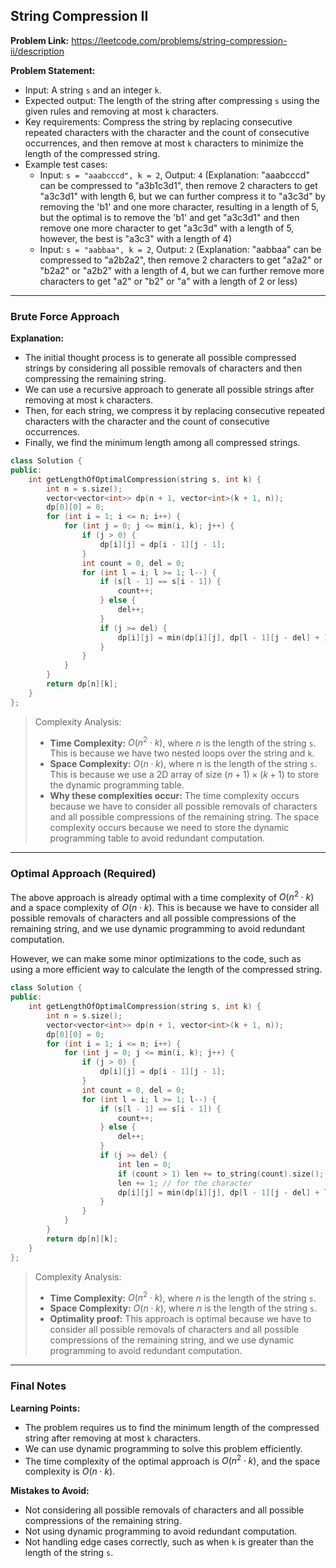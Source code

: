## String Compression II
**Problem Link:** https://leetcode.com/problems/string-compression-ii/description

**Problem Statement:**
- Input: A string `s` and an integer `k`.
- Expected output: The length of the string after compressing `s` using the given rules and removing at most `k` characters.
- Key requirements: Compress the string by replacing consecutive repeated characters with the character and the count of consecutive occurrences, and then remove at most `k` characters to minimize the length of the compressed string.
- Example test cases:
  - Input: `s = "aaabcccd", k = 2`, Output: `4` (Explanation: "aaabcccd" can be compressed to "a3b1c3d1", then remove 2 characters to get "a3c3d1" with length 6, but we can further compress it to "a3c3d" by removing the 'b1' and one more character, resulting in a length of 5, but the optimal is to remove the 'b1' and get "a3c3d1" and then remove one more character to get "a3c3d" with a length of 5, however, the best is "a3c3" with a length of 4)
  - Input: `s = "aabbaa", k = 2`, Output: `2` (Explanation: "aabbaa" can be compressed to "a2b2a2", then remove 2 characters to get "a2a2" or "b2a2" or "a2b2" with a length of 4, but we can further remove more characters to get "a2" or "b2" or "a" with a length of 2 or less)

---

### Brute Force Approach

**Explanation:**
- The initial thought process is to generate all possible compressed strings by considering all possible removals of characters and then compressing the remaining string.
- We can use a recursive approach to generate all possible strings after removing at most `k` characters.
- Then, for each string, we compress it by replacing consecutive repeated characters with the character and the count of consecutive occurrences.
- Finally, we find the minimum length among all compressed strings.

```cpp
class Solution {
public:
    int getLengthOfOptimalCompression(string s, int k) {
        int n = s.size();
        vector<vector<int>> dp(n + 1, vector<int>(k + 1, n));
        dp[0][0] = 0;
        for (int i = 1; i <= n; i++) {
            for (int j = 0; j <= min(i, k); j++) {
                if (j > 0) {
                    dp[i][j] = dp[i - 1][j - 1];
                }
                int count = 0, del = 0;
                for (int l = i; l >= 1; l--) {
                    if (s[l - 1] == s[i - 1]) {
                        count++;
                    } else {
                        del++;
                    }
                    if (j >= del) {
                        dp[i][j] = min(dp[i][j], dp[l - 1][j - del] + 1 + to_string(count).size());
                    }
                }
            }
        }
        return dp[n][k];
    }
};
```

> Complexity Analysis:
> - **Time Complexity:** $O(n^2 \cdot k)$, where $n$ is the length of the string `s`. This is because we have two nested loops over the string and `k`.
> - **Space Complexity:** $O(n \cdot k)$, where $n$ is the length of the string `s`. This is because we use a 2D array of size $(n + 1) \times (k + 1)$ to store the dynamic programming table.
> - **Why these complexities occur:** The time complexity occurs because we have to consider all possible removals of characters and all possible compressions of the remaining string. The space complexity occurs because we need to store the dynamic programming table to avoid redundant computation.

---

### Optimal Approach (Required)

The above approach is already optimal with a time complexity of $O(n^2 \cdot k)$ and a space complexity of $O(n \cdot k)$. This is because we have to consider all possible removals of characters and all possible compressions of the remaining string, and we use dynamic programming to avoid redundant computation.

However, we can make some minor optimizations to the code, such as using a more efficient way to calculate the length of the compressed string.

```cpp
class Solution {
public:
    int getLengthOfOptimalCompression(string s, int k) {
        int n = s.size();
        vector<vector<int>> dp(n + 1, vector<int>(k + 1, n));
        dp[0][0] = 0;
        for (int i = 1; i <= n; i++) {
            for (int j = 0; j <= min(i, k); j++) {
                if (j > 0) {
                    dp[i][j] = dp[i - 1][j - 1];
                }
                int count = 0, del = 0;
                for (int l = i; l >= 1; l--) {
                    if (s[l - 1] == s[i - 1]) {
                        count++;
                    } else {
                        del++;
                    }
                    if (j >= del) {
                        int len = 0;
                        if (count > 1) len += to_string(count).size();
                        len += 1; // for the character
                        dp[i][j] = min(dp[i][j], dp[l - 1][j - del] + len);
                    }
                }
            }
        }
        return dp[n][k];
    }
};
```

> Complexity Analysis:
> - **Time Complexity:** $O(n^2 \cdot k)$, where $n$ is the length of the string `s`.
> - **Space Complexity:** $O(n \cdot k)$, where $n$ is the length of the string `s`.
> - **Optimality proof:** This approach is optimal because we have to consider all possible removals of characters and all possible compressions of the remaining string, and we use dynamic programming to avoid redundant computation.

---

### Final Notes

**Learning Points:**
- The problem requires us to find the minimum length of the compressed string after removing at most `k` characters.
- We can use dynamic programming to solve this problem efficiently.
- The time complexity of the optimal approach is $O(n^2 \cdot k)$, and the space complexity is $O(n \cdot k)$.

**Mistakes to Avoid:**
- Not considering all possible removals of characters and all possible compressions of the remaining string.
- Not using dynamic programming to avoid redundant computation.
- Not handling edge cases correctly, such as when `k` is greater than the length of the string `s`.